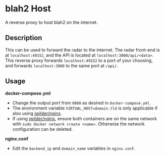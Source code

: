 # blah2 Host

A reverse proxy to host blah2 on the internet.

## Description

This can be used to forward the radar to the internet. The radar front-end is at `localhost:49152`, and the API is located at `localhost:3000/api/<data>`. This reverse proxy forwards `localhost:49152` to a port of your choosing, and forwards `localhost:3000` to the same port at `/api/`.

## Usage

**docker-compose.yml**

- Change the output port from `8080` as desired in `docker-compose.yml`.
- The environment variable `VIRTUAL_HOST=domain.tld` is only applicable if also using [jwilder/nginx](https://github.com/nginx-proxy/nginx-proxy).
- If using [jwilder/nginx](https://github.com/nginx-proxy/nginx-proxy), ensure both containers are on the same network with `sudo docker network create <name>`. Otherwise the network configuration can be deleted.

**nginx.conf**

- Edit the `backend_ip` and `domain_name` variables in `nginx.conf`.
